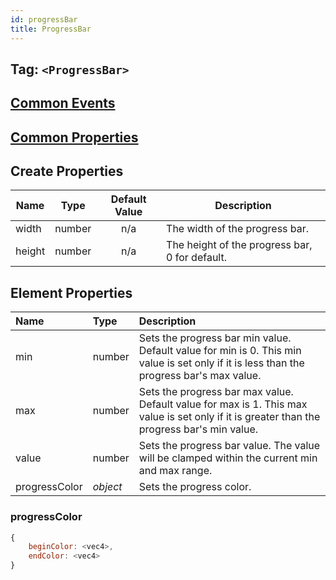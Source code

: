 ```yaml
---
id: progressBar
title: ProgressBar
---
```


## Tag: `<ProgressBar>`

## [Common Events](../types/Events.md)

## [Common Properties](../types/Properties.md)

## Create Properties

| Name   | Type   | Default Value | Description |
| ------ | ------ | :-----------: | ----------- |
| width  | number |      n/a      | The width of the progress bar. |
| height | number |      n/a      | The height of the progress bar, 0 for default. |

## Element Properties

| Name      | Type   | Description |
| :-------- | :----- | :---------- |
| min   | number | Sets the progress bar min value. Default value for min is 0. This min value is set only if it is less than the progress bar's max value.|
| max   | number | Sets the progress bar max value. Default value for max is 1. This max value is set only if it is greater than the progress bar's min value. |
| value | number | Sets the progress bar value. The value will be clamped within the current min and max range. |
| progressColor | _object_ | Sets the progress color. |

### progressColor
```javascript
{
    beginColor: <vec4>,
    endColor: <vec4>
}
```
